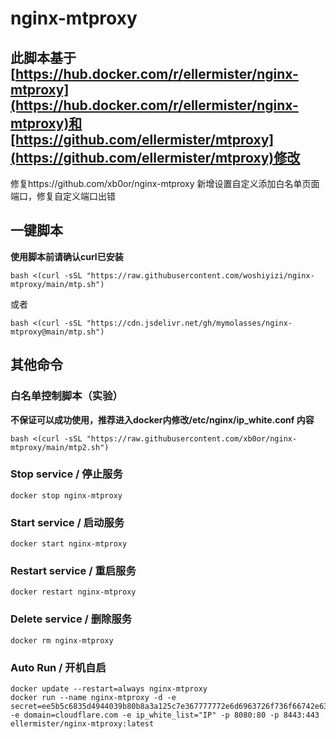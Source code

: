 # nginx-mtproxy
## 此脚本基于[https://hub.docker.com/r/ellermister/nginx-mtproxy](https://hub.docker.com/r/ellermister/nginx-mtproxy)和[https://github.com/ellermister/mtproxy](https://github.com/ellermister/mtproxy)修改
修复https://github.com/xb0or/nginx-mtproxy
新增设置自定义添加白名单页面端口，修复自定义端口出错

## 一键脚本
**使用脚本前请确认curl已安装**
```
bash <(curl -sSL "https://raw.githubusercontent.com/woshiyizi/nginx-mtproxy/main/mtp.sh")
```
或者
```
bash <(curl -sSL "https://cdn.jsdelivr.net/gh/mymolasses/nginx-mtproxy@main/mtp.sh")
```

## 其他命令

### 白名单控制脚本（实验）

**不保证可以成功使用，推荐进入docker内修改/etc/nginx/ip_white.conf 内容**

```
bash <(curl -sSL "https://raw.githubusercontent.com/xb0or/nginx-mtproxy/main/mtp2.sh")
```

### Stop service / 停止服务

```
docker stop nginx-mtproxy
```

### Start service / 启动服务

```
docker start nginx-mtproxy
```

### Restart service / 重启服务

```
docker restart nginx-mtproxy
```

### Delete service / 删除服务

```
docker rm nginx-mtproxy
```

### Auto Run / 开机自启

```
docker update --restart=always nginx-mtproxy
docker run --name nginx-mtproxy -d -e secret=ee5b5c6835d4944039b80b8a3a125c7e367777772e6d6963726f736f66742e636f6d -e domain=cloudflare.com -e ip_white_list="IP" -p 8080:80 -p 8443:443 ellermister/nginx-mtproxy:latest
```
